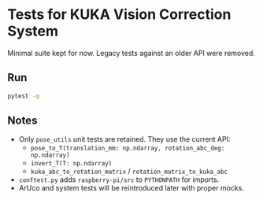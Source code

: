 # Tests for KUKA Vision Correction System

Minimal suite kept for now. Legacy tests against an older API were removed.

## Run

```bash
pytest -q
```

## Notes

- Only `pose_utils` unit tests are retained. They use the current API:
	- `pose_to_T(translation_mm: np.ndarray, rotation_abc_deg: np.ndarray)`
	- `invert_T(T: np.ndarray)`
	- `kuka_abc_to_rotation_matrix` / `rotation_matrix_to_kuka_abc`
- `conftest.py` adds `raspberry-pi/src` to `PYTHONPATH` for imports.
- ArUco and system tests will be reintroduced later with proper mocks.

